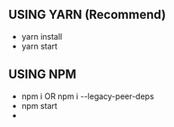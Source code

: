 ## USING YARN (Recommend)

- yarn install
- yarn start

## USING NPM

- npm i OR npm i --legacy-peer-deps
- npm start
- 
